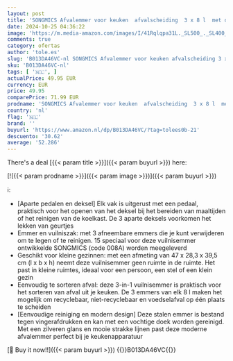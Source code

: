 ```yaml
---
layout: post
title: 'SONGMICS Afvalemmer voor keuken  afvalscheiding  3 x 8 l  met deksel  drievoudige afvalemmer van staal voor kleine gezinnen  pedalen en emmers  gemakkelijk te reinigen  zilver en zwart LTB24L'
date: 2024-10-25 04:36:22
image: 'https://m.media-amazon.com/images/I/41Rqlqpa31L._SL500_._SL400_.jpg'
comments: true
category: ofertas
author: 'tole.es'
slug: 'B013DA46VC-nl SONGMICS Afvalemmer voor keuken afvalscheiding 3 x 8 l met...'
sku: 'B013DA46VC-nl'
tags: [ '🇳🇱', ]
actualPrice: 49.95 EUR
currency: EUR
price: 49.95
comparePrice: 71.99 EUR
prodname: 'SONGMICS Afvalemmer voor keuken  afvalscheiding  3 x 8 l  met deksel  drievoudige afvalemmer van staal voor kleine gezinnen  pedalen en emmers  gemakkelijk te reinigen  zilver en zwart LTB24L'
country: 'nl'
flag: '🇳🇱'
brand: ''
buyurl: 'https://www.amazon.nl/dp/B013DA46VC/?tag=tolees0b-21'
descuento: '30.62'
average: '52.286'
---
```


There's a deal [{{< param title >}}]({{< param buyurl >}})  here:

[![{{< param prodname >}}]({{< param image >}})]({{< param buyurl >}})

ℹ️:

- [Aparte pedalen en deksel] Elk vak is uitgerust met een pedaal, praktisch voor het openen van het deksel bij het bereiden van maaltijden of het reinigen van de koelkast. De 3 aparte deksels voorkomen het lekken van geurtjes
- Emmer en vuilniszak: met 3 afneembare emmers die je kunt verwijderen om te legen of te reinigen. 15 speciaal voor deze vuilnisemmer ontwikkelde SONGMICS (code 008A) worden meegeleverd
- Geschikt voor kleine gezinnen: met een afmeting van 47 x 28,3 x 39,5 cm (l x b x h) neemt deze vuilnisemmer geen ruimte in de ruimte. Het past in kleine ruimtes, ideaal voor een persoon, een stel of een klein gezin
- Eenvoudig te sorteren afval: deze 3-in-1 vuilnisemmer is praktisch voor het sorteren van afval uit je keuken. De 3 emmers van elk 8 l maken het mogelijk om recyclebaar, niet-recyclebaar en voedselafval op één plaats te scheiden
- [Eenvoudige reiniging en modern design] Deze stalen emmer is bestand tegen vingerafdrukken en kan met een vochtige doek worden gereinigd. Met een zilveren glans en mooie strakke lijnen past deze moderne afvalemmer perfect bij je keukenapparatuur

[🛒 Buy it now!!]({{< param buyurl >}})
{{<world>}}B013DA46VC{{</world>}}
